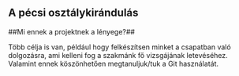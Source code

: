 ## A pécsi osztálykirándulás

##Mi ennek a projektnek a lényege?##

Több célja is van, például hogy felkészítsen minket a csapatban való dolgozásra, ami kelleni fog a szakmánk 
fő vizsgájának letevéséhez. Valamint ennek köszönhetően megtanuljuk/tuk a Git használatát.

